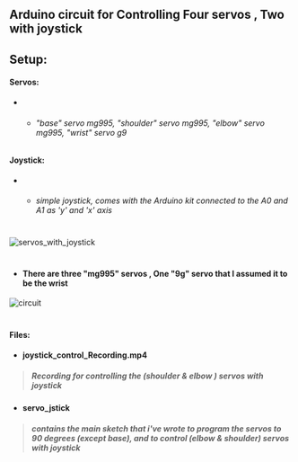 ## Arduino circuit for Controlling Four servos , Two with joystick 
## Setup:
 #### Servos: 
- - ###### "base" servo mg995, "shoulder" servo mg995, "elbow" servo mg995, "wrist" servo g9
 #### Joystick: 
- - ###### simple joystick, comes with the Arduino kit connected to the A0 and A1 as 'y' and 'x' axis
#
![servos_with_joystick](https://user-images.githubusercontent.com/49666154/127266428-9e9b8bb4-2fd6-4ac9-b997-314c87fe5f0f.jpeg)
#
- #### There are three "mg995" servos , One "9g" servo that I assumed it to be the wrist 
![circuit](https://user-images.githubusercontent.com/49666154/127266488-fc4c3b7b-79ad-478b-b42a-12b9e5feaa0a.jpeg)
#
#### Files:
- #### joystick_control_Recording.mp4
 > ##### Recording for controlling the (shoulder & elbow ) servos with joystick
- #### servo_jstick
> ##### contains the main sketch that i've wrote to program the servos to 90 degrees (except base), and to control (elbow & shoulder) servos with joystick 


  

